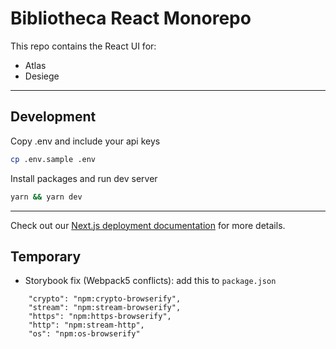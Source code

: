 # Bibliotheca React Monorepo

This repo contains the React UI for:

- Atlas
- Desiege

---

## Development

Copy .env and include your api keys

```bash
cp .env.sample .env
```

Install packages and run dev server

```bash
yarn && yarn dev
```

---

Check out our [Next.js deployment documentation](https://nextjs.org/docs/deployment) for more details.

## Temporary

- Storybook fix (Webpack5 conflicts): add this to `package.json`

```
    "crypto": "npm:crypto-browserify",
    "stream": "npm:stream-browserify",
    "https": "npm:https-browserify",
    "http": "npm:stream-http",
    "os": "npm:os-browserify"
```
